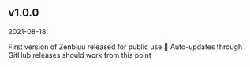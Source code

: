## v1.0.0
2021-08-18

First version of Zenbiuu released for public use 🎉
Auto-updates through GitHub releases should work from this point
